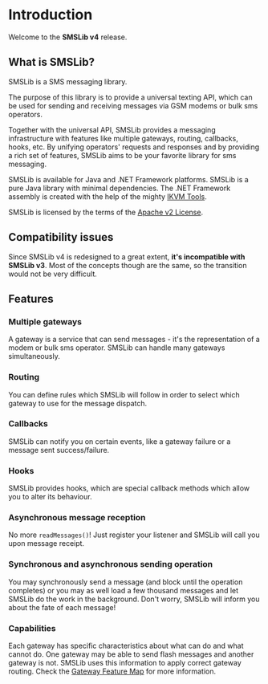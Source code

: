 # Introduction

Welcome to the **SMSLib v4** release.

## What is SMSLib?

SMSLib is a SMS messaging library.

The purpose of this library is to provide a universal texting API, which can be used for sending and receiving messages via GSM modems or bulk sms operators.

Together with the universal API, SMSLib provides a messaging infrastructure with features like multiple gateways, routing, callbacks, hooks, etc. By unifying operators' requests and responses and by providing a rich set of features, SMSLib aims to be your favorite library for sms messaging.

SMSLib is available for Java and .NET Framework platforms. SMSLib is a pure Java library with minimal dependencies. The .NET Framework assembly is created with the help of the mighty [IKVM Tools](http://ikvm.net/).

SMSLib is licensed by the terms of the [Apache v2 License](http://www.apache.org/licenses/LICENSE-2.0.html).

## Compatibility issues

Since SMSLib v4 is redesigned to a great extent, **it's incompatible with SMSLib v3**. Most of the concepts though are the same, so the transition would not be very difficult.

## Features

### Multiple gateways

A gateway is a service that can send messages - it's the representation of a modem or bulk sms operator. SMSLib can handle many gateways simultaneously.

### Routing

You can define rules which SMSLib will follow in order to select which gateway to use for the message dispatch.

### Callbacks

SMSLib can notify you on certain events, like a gateway failure or a message sent success/failure.

### Hooks

SMSLib provides hooks, which are special callback methods which allow you to alter its behaviour.

### Asynchronous message reception

No more `readMessages()`! Just register your listener and SMSLib will call you upon message receipt.

### Synchronous and asynchronous sending operation

You may synchronously send a message (and block until the operation completes) or you may as well load a few thousand messages and let SMSLib do the work in the background. Don't worry, SMSLib will inform you about the fate of each message!

### Capabilities

Each gateway has specific characteristics about what can do and what cannot do. One gateway may be able to send flash messages and another gateway is not. SMSLib uses this information to apply correct gateway routing. Check the [Gateway Feature Map](https://github.com/smslib/smslib/wiki/GatewayFeatureMap) for more information.
